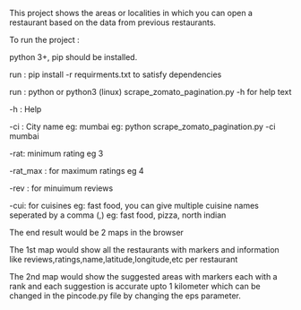This project shows the areas or localities in which you can open a restaurant based on the data from previous restaurants.

To run the project :

python 3+, pip should be installed.

run : pip install -r requirments.txt to satisfy dependencies

run : python or python3 (linux) scrape_zomato_pagination.py -h for help text

-h : Help

-ci : City name eg: mumbai eg: python scrape_zomato_pagination.py -ci mumbai

-rat: minimum rating eg 3

-rat_max : for maximum ratings eg 4

-rev : for minuimum reviews

-cui: for cuisines eg: fast food, you can give multiple cuisine names seperated by a comma (,) eg: fast food, pizza, north indian


The end result would be 2 maps in the browser

The 1st map would show all the restaurants with markers and information like reviews,ratings,name,latitude,longitude,etc per restaurant

The 2nd map would show the suggested areas with markers each with a rank and each suggestion is accurate upto 1 kilometer which can be changed in the pincode.py file by changing the eps parameter. 
